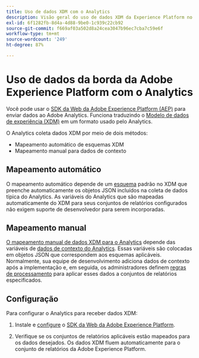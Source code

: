 ```yaml
---
title: Uso de dados XDM com o Analytics
description: Visão geral do uso de dados XDM da Experience Platform no Adobe Analytics
exl-id: 6f1282fb-8d4a-4d88-9be0-1c939c22cb92
source-git-commit: f669af03a502d8a24cea3047b96ec7cba7c59e6f
workflow-type: tm+mt
source-wordcount: '249'
ht-degree: 87%

---
```


# Uso de dados da borda da Adobe Experience Platform com o Analytics

Você pode usar o [SDK da Web da Adobe Experience Platform (AEP)](https://experienceleague.adobe.com/docs/launch/using/extensions-ref/adobe-extension/aep-extension/overview.html) para enviar dados ao Adobe Analytics. Funciona traduzindo o [Modelo de dados de experiência (XDM)](https://experienceleague.adobe.com/docs/experience-platform/xdm/home.html?lang=pt-BR) em um formato usado pelo Analytics.

O Analytics coleta dados XDM por meio de dois métodos:

* Mapeamento automático de esquemas XDM
* Mapeamento manual para dados de contexto

## Mapeamento automático

O mapeamento automático depende de um [esquema](https://experienceleague.adobe.com/docs/experience-platform/xdm/schema/composition.html) padrão no XDM que preenche automaticamente os objetos JSON incluídos na coleta de dados típica do Analytics. As variáveis do Analytics que são mapeadas automaticamente do XDM para seus conjuntos de relatórios configurados não exigem suporte de desenvolvedor para serem incorporadas.

## Mapeamento manual

[O mapeamento manual de dados XDM para o Analytics](xdm-manual.md) depende das variáveis de [dados de contexto do Analytics](../vars/page-vars/contextdata.md). Essas variáveis são colocadas em objetos JSON que correspondem aos esquemas aplicáveis. Normalmente, sua equipe de desenvolvimento adiciona dados de contexto após a implementação e, em seguida, os administradores definem [regras de processamento](/help/admin/admin/c-processing-rules/c-processing-rules-configuration/t-processing-rules.md) para aplicar esses dados a conjuntos de relatórios especificados.

## Configuração

Para configurar o Analytics para receber dados XDM:

1. Instale e [configure](https://experienceleague.adobe.com/docs/experience-platform/edge/fundamentals/configuring-the-sdk.html) o [SDK da Web da Adobe Experience Platform](https://experienceleague.adobe.com/docs/experience-platform/edge/fundamentals/installing-the-sdk.html).

2. Verifique se os conjuntos de relatórios aplicáveis estão mapeados para os dados desejados. Os dados XDM fluem automaticamente para o conjunto de relatórios da Adobe Experience Platform.
